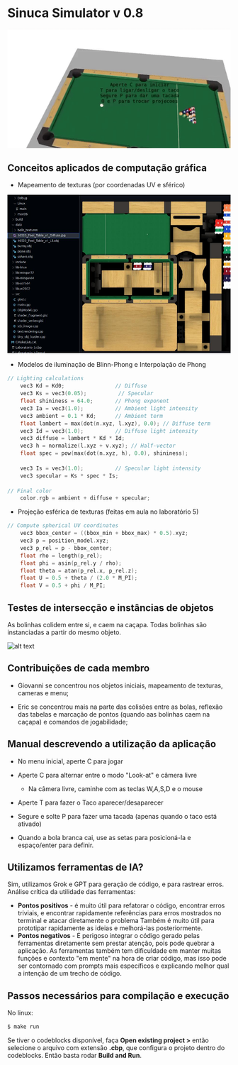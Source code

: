 # Sinuca Simulator v 0.8

![alt text](https://github.com/Gigio2077/trab-FCG/blob/main/imagens_readme/menu_mesa.gif)

## Conceitos aplicados de computação gráfica
- Mapeamento de texturas (por coordenadas UV e sférico)

![alt text](https://github.com/Gigio2077/trab-FCG/blob/main/imagens_readme/print_texturas.jpg)



- Modelos de iluminação de Blinn-Phong e Interpolação de Phong

```C
// Lighting calculations
    vec3 Kd = Kd0;                // Diffuse
    vec3 Ks = vec3(0.05);          // Specular
    float shininess = 64.0;       // Phong exponent
    vec3 Ia = vec3(1.0);          // Ambient light intensity
    vec3 ambient = 0.1 * Kd;      // Ambient term
    float lambert = max(dot(n.xyz, l.xyz), 0.0); // Diffuse term
    vec3 Id = vec3(1.0);          // Diffuse light intensity
    vec3 diffuse = lambert * Kd * Id;
    vec3 h = normalize(l.xyz + v.xyz); // Half-vector
    float spec = pow(max(dot(n.xyz, h), 0.0), shininess);

    vec3 Is = vec3(1.0);          // Specular light intensity
    vec3 specular = Ks * spec * Is;

// Final color
    color.rgb = ambient + diffuse + specular;
```

- Projeção esférica de texturas (feitas em aula no laboratório 5)
```c
// Compute spherical UV coordinates
    vec3 bbox_center = ((bbox_min + bbox_max) * 0.5).xyz;
    vec3 p = position_model.xyz;
    vec3 p_rel = p - bbox_center;
    float rho = length(p_rel);
    float phi = asin(p_rel.y / rho);
    float theta = atan(p_rel.x, p_rel.z);
    float U = 0.5 + theta / (2.0 * M_PI);
    float V = 0.5 + phi / M_PI;

```
## Testes de intersecção e instâncias de objetos
As bolinhas colidem entre si, e caem na caçapa. Todas bolinhas são instanciadas a partir do mesmo objeto.

![alt text](https://github.com/Gigio2077/trab-FCG/blob/main/imagens_readme/gif_gameplay.gif)

## Contribuições de cada membro

- Giovanni se concentrou nos objetos iniciais, mapeamento de texturas, cameras e menu;

- Eric se concentrou mais na parte das colisões entre as bolas, reflexão das tabelas e marcação de pontos (quando aas bolinhas caem na caçapa) e comandos de jogabilidade;





## Manual descrevendo a utilização da aplicação
- No menu inicial, aperte C para jogar

- Aperte C para alternar entre o modo "Look-at" e câmera livre
    - Na câmera livre, caminhe com as teclas W,A,S,D e o mouse

- Aperte T para fazer o Taco aparecer/desaparecer

- Segure e solte  P para fazer uma tacada (apenas quando o taco está ativado)

- Quando a bola branca cai, use as setas para posicioná-la e espaço/enter para definir.

## Utilizamos ferramentas de IA?
Sim, utilizamos Grok e GPT para geração de código, e para rastrear erros. 
Análise crítica da utilidade das ferramentas:
- **Pontos positivos** - é muito útil para refatorar o código, encontrar erros triviais, e encontrar rapidamente referências para erros mostrados no terminal e atacar diretamente o problema Também é muito útil para prototipar rapidamente as ideias e melhorá-las posteriormente.
- **Pontos negativos** - É perigoso integrar o código gerado pelas ferramentas diretamente sem prestar atenção, pois pode quebrar a aplicação. As ferramentas também tem dificuldade em manter muitas funções e contexto "em mente" na hora de criar código, mas isso pode ser contornado com prompts mais específicos e explicando melhor qual a intenção de um trecho de código.

## Passos necessários para compilação e execução
No linux:
```sh
$ make run
```
Se tiver o codeblocks disponível, faça **Open existing project >** então selecione o arquivo com extensão **.cbp**, que configura o projeto dentro do codeblocks. Então basta rodar **Build and Run**.

